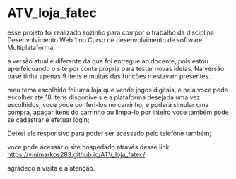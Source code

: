 # ATV_loja_fatec

esse projeto foi realizado sozinho para compor o trabalho da disciplina Desenvolvimento Web 1 no Curso de desenvolvimento de software Multiplataforma;

a versão atual é diferente da que foi entregue ao docente, pois estou aperfeiçoando o site por conta própria para testar novas ideias. Na versão base tinha apenas 9 itens e muitas das funções n estavam presentes.

meu tema escolhido foi uma loja que vende jogos digitais, e nela voce pode escolher até 18 itens disponiveis e a plataforma desejada
uma vez escolhidos, voce pode conferi-los no carrinho, e poderá simular uma compra, apagar itens do carrinho ou limpa-lo por inteiro
voce também pode se cadastrar e efetuar login;

Deixei ele responsivo para poder ser acessado pelo telefone também;

voce pode acessar o site hospedado através desse link:
https://vinimarkos283.github.io/ATV_loja_fatec/

agradeço a visita e a atenção.
